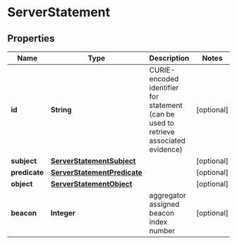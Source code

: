 
# ServerStatement

## Properties
Name | Type | Description | Notes
------------ | ------------- | ------------- | -------------
**id** | **String** | CURIE-encoded identifier for statement (can be used to retrieve associated evidence) |  [optional]
**subject** | [**ServerStatementSubject**](ServerStatementSubject.md) |  |  [optional]
**predicate** | [**ServerStatementPredicate**](ServerStatementPredicate.md) |  |  [optional]
**object** | [**ServerStatementObject**](ServerStatementObject.md) |  |  [optional]
**beacon** | **Integer** | aggregator assigned beacon index number  |  [optional]



